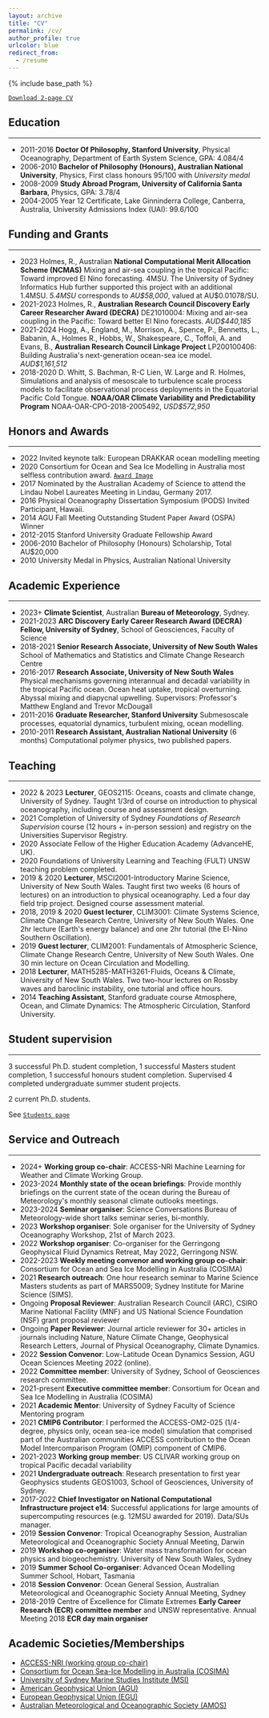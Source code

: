 ```yaml
---
layout: archive
title: "CV"
permalink: /cv/
author_profile: true
urlcolor: blue
redirect_from:
  - /resume
---
```


{% include base_path %}

[`Download 2-page CV`](/files/RyanHolmesCV.pdf)

## Education
___
* 2011-2016 __Doctor Of Philosophy, Stanford University__, Physical Oceanography, Department of Earth System Science, GPA: 4.084/4
* 2006-2010 __Bachelor of Philosophy (Honours), Australian National University__, Physics, First class honours 95/100 with *University medal*
* 2008-2009 __Study Abroad Program, University of California Santa Barbara__, Physics, GPA: 3.78/4
* 2004-2005 Year 12 Certificate, Lake Ginninderra College, Canberra, Australia, University Admissions Index (UAI): 99.6/100

## Funding and Grants
___

* 2023 Holmes, R., Australian __National Computational Merit Allocation Scheme (NCMAS)__ Mixing and air-sea coupling in the tropical Pacific: Toward improved El Nino forecasting. 4MSU. The University of Sydney Informatics Hub further supported this project with an additional 1.4MSU. *5.4MSU* corresponds to *AU\$58,000*, valued at AU\$0.01078/SU.
* 2021-2023 Holmes, R., __Australian Research Council Discovery Early Career Researcher Award (DECRA)__ DE21010004: Mixing and air-sea coupling in the Pacific: Toward better El Nino forecasts. *AUD$440,185*
* 2021-2024 Hogg, A., England, M., Morrison, A., Spence, P., Bennetts, L., Babanin, A., Holmes R., Hobbs, W., Shakespeare, C., Toffoli, A. and Evans, B., __Australian Research Council Linkage Project__ LP200100406: Building Australia's next-generation ocean-sea ice model. *AUD$1,161,512*
* 2018-2020 D. Whitt, S. Bachman, R-C Lien, W. Large and R. Holmes, Simulations and analysis of mesoscale to turbulence scale process models to facilitate observational process deployments in the Equatorial Pacific Cold Tongue. __NOAA/OAR Climate Variability and Predictability Program__ NOAA-OAR-CPO-2018-2005492, *USD$572,950*

## Honors and Awards
___
* 2022 Invited keynote talk: European DRAKKAR ocean modelling meeting
* 2020 Consortium for Ocean and Sea Ice Modelling in Australia most selfless contribution award. [`Award Image`]({{site.url}}/files/PXL_20220216_022309207.jpg)
* 2017 Nominated by the Australian Academy of Science to attend the Lindau Nobel Laureates Meeting in Lindau, Germany 2017.
* 2016 Physical Oceanography Dissertation Symposium (PODS) Invited Participant, Hawaii.
* 2014 AGU Fall Meeting Outstanding Student Paper Award (OSPA) Winner
* 2012-2015 Stanford University Graduate Fellowship Award
* 2006-2010 Bachelor of Philosophy (Honours) Scholarship, Total AU$20,000
* 2010 University Medal in Physics, Australian National University

## Academic Experience
___
* 2023+ __Climate Scientist__, Australian __Bureau of Meteorology__, Sydney.
* 2021-2023 __ARC Discovery Early Career Research Award (DECRA) Fellow, University of Sydney__, School of Geosciences, Faculty of Science
* 2018-2021  __Senior Research Associate, University of New South Wales__ School of Mathematics and Statistics and Climate Change Research Centre
* 2016-2017 __Research Associate, University of New South Wales__ Physical mechanisms governing interannual and decadal variability in the tropical Pacific ocean. Ocean heat uptake, tropical overturning. Abyssal mixing and diapycnal upwelling. Supervisors: Professor's Matthew England and Trevor McDougall
* 2011-2016 __Graduate Researcher, Stanford University__ Submesoscale processes, equatorial dynamics, turbulent mixing, ocean modelling.
* 2010-2011 __Research Assistant, Australian National University__ (6 months) Computational polymer physics, two published papers.

## Teaching
___
* 2022 & 2023 __Lecturer__, GEOS2115: Oceans, coasts and climate change, University of Sydney. Taught 1/3rd of course on introduction to physical oceanography, including course and assessment design.
* 2021 Completion of University of Sydney *Foundations of Research Supervision* course (12 hours + in-person session) and registry on the Universities Supervisor Registry.
* 2020 Associate Fellow of the Higher Education Academy (AdvanceHE, UK).
* 2020 Foundations of University Learning and Teaching (FULT) UNSW teaching problem completed.
* 2019 & 2020 __Lecturer__, MSCI2001-Introductory Marine Science, University of New South Wales. Taught first two weeks (6 hours of lectures) on an introduction to physical oceanography. Led a four day field trip project. Designed course assessment material.
* 2018, 2019 & 2020 __Guest lecturer__, CLIM3001: Climate Systems Science, Climate Change Research Centre, University of New South Wales. One 2hr lecture (Earth's energy balance) and one 2hr tutorial (the El-Nino Southern Oscillation).
* 2019 __Guest lecturer__, CLIM2001: Fundamentals of Atmospheric Science, Climate Change Research Centre, University of New South Wales. One 30 min lecture on Ocean Circulation and Modelling.
* 2018 __Lecturer__, MATH5285-MATH3261-Fluids, Oceans & Climate, University of New South Wales. Two two-hour lectures on Rossby waves and baroclinic instability, one tutorial and office hours.
* 2014 __Teaching Assistant__, Stanford graduate course Atmosphere, Ocean, and Climate Dynamics: The Atmospheric Circulation, Stanford University.

## Student supervision
___

3 successful Ph.D. student completion, 1 successful Masters student completion, 1 successful honours student completion. Supervised 4 completed undergraduate summer student projects.

2 current Ph.D. students.

See [`Students page`](/students)

## Service and Outreach
___

* 2024+ __Working group co-chair__: ACCESS-NRI Machine Learning for Weather and Climate Working Group.
* 2023-2024 __Monthly state of the ocean briefings__: Provide monthly briefings on the current state of the ocean during the Bureau of Meteorology's monthly seasonal climate outlooks meetings.
* 2023-2024 __Seminar organiser__: Science Conversations Bureau of Meteorology-wide short talks seminar series, bi-monthly.
* 2023 __Workshop organiser__: Sole organiser for the University of Sydney Oceanography Workshop, 21st of March 2023.
* 2022 __Workshop organiser__: Co-organiser for the Gerringong Geophysical Fluid Dynamics Retreat, May 2022, Gerringong NSW.
* 2022-2023 __Weekly meeting convenor and working group co-chair__: Consortium for Ocean and Sea Ice Modelling in Australia (COSIMA)
* 2021 __Research outreach__: One hour research seminar to Marine Science Masters students as part of MARS5009; Sydney Institute for Marine Science (SIMS).
* Ongoing __Proposal Reviewer__: Australian Research Council (ARC), CSIRO Marine National Facility (MNF) and US National Science Foundation (NSF) grant proposal reviewer 
* Ongoing __Paper Reviewer__: Journal article reviewer for 30+ articles in journals including Nature, Nature Climate Change, Geophysical Research Letters, Journal of Physical Oceanography, Climate Dynamics.
* 2022 __Session Convenor__: Low-Latitude Ocean Dynamics Session, AGU Ocean Sciences Meeting 2022 (online).
* 2022 __Committee member__: University of Sydney, School of Geosciences research committee.
* 2021-present __Executive committee member__: Consortium for Ocean and Sea Ice Modelling in Australia (COSIMA)
* 2021 __Academic Mentor__: University of Sydney Faculty of Science Mentoring program
* 2021 __CMIP6 Contributor__: I performed the ACCESS-OM2-025 (1/4-degree, physics only, ocean sea-ice model) simulation that comprised part of the Australian communities ACCESS contribution to the Ocean Model Intercomparison Program (OMIP) component of CMIP6.
* 2021-2023 __Working group member__: US CLIVAR working group on tropical Pacific decadal variability
* 2021 __Undergraduate outreach__: Research presentation to first year Geophysics students GEOS1003, School of Geosciences, University of Sydney.
* 2017-2022 __Chief Investigator on National Computational Infrastructure project e14__: Successful applications for large amounts of supercomputing resources (e.g. 12MSU awarded for 2019). Data/SUs manager.
* 2019 __Session Convenor__: Tropical Oceanography Session, Australian Meteorological and Oceanographic Society Annual Meeting, Darwin
* 2019 __Workshop co-organiser__: Water mass transformation for ocean physics and biogeochemistry. University of New South Wales, Sydney
* 2019 __Summer School Co-organiser__: Advanced Ocean Modelling Summer School, Hobart, Tasmania
* 2018 __Session Convenor__: Ocean General Session, Australian Meteorological and Oceanographic Society Annual Meeting, Sydney
* 2018-2019 Centre of Excellence for Climate Extremes __Early Career Research (ECR) committee member__ and UNSW representative. Annual Meeting 2018 __ECR day main organiser__

## Academic Societies/Memberships
* [ACCESS-NRI (working group co-chair)](https://www.access-nri.org.au/)
* [Consortium for Ocean Sea-Ice Modelling in Australia (COSIMA)](http://cosima.org.au/)
* [University of Sydney Marine Studies Institute (MSI)](https://marine-science.sydney.edu.au/)
* [American Geophysical Union (AGU)](https://www.agu.org/)
* [European Geophysical Union (EGU)](https://www.egu.eu/)
* [Australian Meteorological and Oceanographic Society (AMOS)](https://www.ametsoc.org/index.cfm/ams/)
